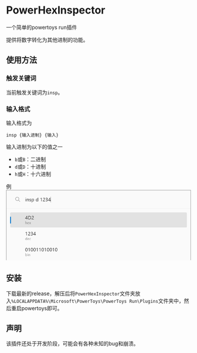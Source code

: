 # PowerHexInspector
一个简单的powertoys run插件

提供将数字转化为其他进制的功能。

## 使用方法
### 触发关键词
当前触发关键词为`insp`。
### 输入格式
输入格式为
    
    insp {输入进制} {输入}

输入进制为以下的值之一

- `b`或`B`：二进制
- `d`或`D`：十进制
- `h`或`H`：十六进制

例
![](./Images/examples/ep1.png)

## 安装
下载最新的release，解压后将`PowerHexInspector`文件夹放入`%LOCALAPPDATA%\Microsoft\PowerToys\PowerToys Run\Plugins`文件夹中，然后重启powertoys即可。

## 声明
该插件还处于开发阶段，可能会有各种未知的bug和崩溃。